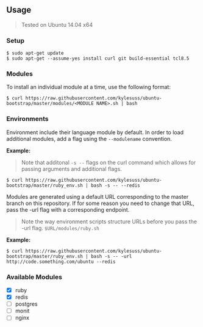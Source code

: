 ## Usage

> Tested on Ubuntu 14.04 x64

### Setup

```shell
$ sudo apt-get update
$ sudo apt-get --assume-yes install curl git build-essential tcl8.5
```

### Modules

To install an individual module at a time, use the following format:

```shell
$ curl https://raw.githubusercontent.com/kylesuss/ubuntu-bootstrap/master/modules/<MODULE NAME>.sh | bash
```

### Environments

Environment include their language module by default. In order to load additional modules, add a flag using the `--modulename` convention. 

**Example:**

> Note that additonal `-s --` flags on the curl command which allows for passing arguments and additional flags. 

```shell
$ curl https://raw.githubusercontent.com/kylesuss/ubuntu-bootstrap/master/ruby_env.sh | bash -s -- --redis
```

Modules are generated using a default URL corresponding to the master branch on this repository. If for some reason you need to change that URL, pass the -url flag with a corresponding endpoint.

> Note the way environment scripts structure URLs before you pass the -url flag. `$URL/modules/ruby.sh`

**Example:**

```shell
$ curl https://raw.githubusercontent.com/kylesuss/ubuntu-bootstrap/master/ruby_env.sh | bash -s -- -url http://code.something.com/ubuntu --redis
```

### Available Modules
- [x] ruby
- [x] redis
- [ ] postgres
- [ ] monit
- [ ] nginx